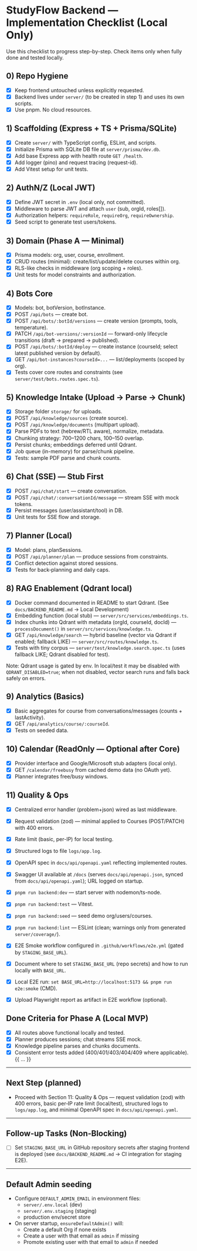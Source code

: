 # StudyFlow Backend — Implementation Checklist (Local Only)

Use this checklist to progress step-by-step. Check items only when fully done and tested locally.

## 0) Repo Hygiene
- [x] Keep frontend untouched unless explicitly requested.
- [x] Backend lives under `server/` (to be created in step 1) and uses its own scripts.
- [x] Use pnpm. No cloud resources.

## 1) Scaffolding (Express + TS + Prisma/SQLite)
- [x] Create `server/` with TypeScript config, ESLint, and scripts.
- [x] Initialize Prisma with SQLite DB file at `server/prisma/dev.db`.
- [x] Add base Express app with health route `GET /health`.
- [x] Add logger (pino) and request tracing (request-id).
- [x] Add Vitest setup for unit tests.

## 2) AuthN/Z (Local JWT)
- [x] Define JWT secret in `.env` (local only, not committed).
- [x] Middleware to parse JWT and attach `user` (sub, orgId, roles[]).
- [x] Authorization helpers: `requireRole`, `requireOrg`, `requireOwnership`.
- [x] Seed script to generate test users/tokens.

## 3) Domain (Phase A — Minimal)
- [x] Prisma models: org, user, course, enrollment.
- [x] CRUD routes (minimal): create/list/update/delete courses within org.
- [x] RLS-like checks in middleware (org scoping + roles).
- [x] Unit tests for model constraints and authorization.

## 4) Bots Core
- [x] Models: bot, botVersion, botInstance.
- [x] POST `/api/bots` — create bot.
- [x] POST `/api/bots/:botId/versions` — create version (prompts, tools, temperature).
- [x] PATCH `/api/bot-versions/:versionId` — forward-only lifecycle transitions (draft → prepared → published).
- [x] POST `/api/bots/:botId/deploy` — create instance (courseId; select latest published version by default).
- [x] GET `/api/bot-instances?courseId=...` — list/deployments (scoped by org).
- [x] Tests cover core routes and constraints (see `server/test/bots.routes.spec.ts`).

## 5) Knowledge Intake (Upload → Parse → Chunk)
- [x] Storage folder `storage/` for uploads.
- [x] POST `/api/knowledge/sources` (create source).
- [x] POST `/api/knowledge/documents` (multipart upload).
- [x] Parse PDFs to text (hebrew/RTL aware), normalize, metadata.
- [x] Chunking strategy: 700–1200 chars, 100–150 overlap.
- [x] Persist chunks; embeddings deferred until Qdrant.
- [x] Job queue (in-memory) for parse/chunk pipeline.
- [x] Tests: sample PDF parse and chunk counts.

## 6) Chat (SSE) — Stub First
- [x] POST `/api/chat/start` — create conversation.
- [x] POST `/api/chat/:conversationId/message` — stream SSE with mock tokens.
- [x] Persist messages (user/assistant/tool) in DB.
- [x] Unit tests for SSE flow and storage.

## 7) Planner (Local)
- [x] Model: plans, planSessions.
- [x] POST `/api/planner/plan` — produce sessions from constraints.
- [x] Conflict detection against stored sessions.
- [x] Tests for back‑planning and daily caps.

## 8) RAG Enablement (Qdrant local)
- [x] Docker command documented in README to start Qdrant. (See `docs/BACKEND_README.md` → Local Development)
- [x] Embedding function (local stub) — `server/src/services/embeddings.ts`.
- [x] Index chunks into Qdrant with metadata (orgId, courseId, docId) — `processDocument()` in `server/src/services/knowledge.ts`.
- [x] GET `/api/knowledge/search` — hybrid baseline (vector via Qdrant if enabled; fallback LIKE) — `server/src/routes/knowledge.ts`.
- [x] Tests with tiny corpus — `server/test/knowledge.search.spec.ts` (uses fallback LIKE; Qdrant disabled for test).

Note: Qdrant usage is gated by env. In local/test it may be disabled with `QDRANT_DISABLED=true`; when not disabled, vector search runs and falls back safely on errors.

## 9) Analytics (Basics)
- [x] Basic aggregates for course from conversations/messages (counts + lastActivity).
- [x] GET `/api/analytics/course/:courseId`.
- [x] Tests on seeded data.

## 10) Calendar (ReadOnly — Optional after Core)
- [x] Provider interface and Google/Microsoft stub adapters (local only).
- [x] GET `/calendar/freebusy` from cached demo data (no OAuth yet).
- [x] Planner integrates free/busy windows.

## 11) Quality & Ops
- [x] Centralized error handler (problem+json) wired as last middleware.
- [x] Request validation (zod) — minimal applied to Courses (POST/PATCH) with 400 errors.
- [x] Rate limit (basic, per-IP) for local testing.
- [x] Structured logs to file `logs/app.log`.
- [x] OpenAPI spec in `docs/api/openapi.yaml` reflecting implemented routes.
- [x] Swagger UI available at `/docs` (serves `docs/api/openapi.json`, synced from `docs/api/openapi.yaml`); URL logged on startup.

- [x] `pnpm run backend:dev` — start server with nodemon/ts-node.
- [x] `pnpm run backend:test` — Vitest.
- [x] `pnpm run backend:seed` — seed demo org/users/courses.
- [x] `pnpm run backend:lint` — ESLint (clean; warnings only from generated `server/coverage/`).
- [x] E2E Smoke workflow configured in `.github/workflows/e2e.yml` (gated by `STAGING_BASE_URL`).
- [x] Document where to set `STAGING_BASE_URL` (repo secrets) and how to run locally with `BASE_URL`.
- [x] Local E2E run: `set BASE_URL=http://localhost:5173 && pnpm run e2e:smoke` (CMD).
- [x] Upload Playwright report as artifact in E2E workflow (optional).

## Done Criteria for Phase A (Local MVP)
- [x] All routes above functional locally and tested.
- [x] Planner produces sessions; chat streams SSE mock.
- [x] Knowledge pipeline parses and chunks documents.
- [x] Consistent error tests added (400/401/403/404/409 where applicable).
{{ ... }}

---

## Next Step (planned)
- Proceed with Section 11: Quality & Ops — request validation (zod) with 400 errors, basic per‑IP rate limit (local/test), structured logs to `logs/app.log`, and minimal OpenAPI spec in `docs/api/openapi.yaml`.

---

## Follow-up Tasks (Non‑Blocking)
- [ ] Set `STAGING_BASE_URL` in GitHub repository secrets after staging frontend is deployed (see `docs/BACKEND_README.md` → CI integration for staging E2E).

---

## Default Admin seeding
- Configure `DEFAULT_ADMIN_EMAIL` in environment files:
  - `server/.env.local` (dev)
  - `server/.env.staging` (staging)
  - production env/secret store
- On server startup, `ensureDefaultAdmin()` will:
  - Create a default Org if none exists
  - Create a user with that email as `admin` if missing
  - Promote existing user with that email to `admin` if needed

